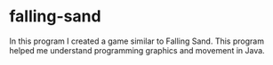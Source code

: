 # falling-sand
In this program I created a game similar to Falling Sand. This program helped me understand programming graphics and movement in Java.
